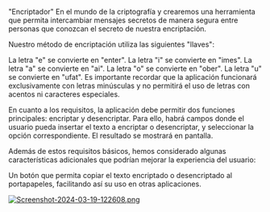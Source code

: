 "Encriptador" 
En el mundo de la criptografía y crearemos una herramienta que permita intercambiar mensajes secretos de manera segura entre personas que conozcan el secreto de nuestra encriptación.

Nuestro método de encriptación utiliza las siguientes "llaves":

La letra "e" se convierte en "enter".
La letra "i" se convierte en "imes".
La letra "a" se convierte en "ai".
La letra "o" se convierte en "ober".
La letra "u" se convierte en "ufat".
Es importante recordar que la aplicación funcionará exclusivamente con letras minúsculas y no permitirá el uso de letras con acentos ni caracteres especiales.

En cuanto a los requisitos, la aplicación debe permitir dos funciones principales: encriptar y desencriptar. Para ello, habrá campos donde el usuario pueda insertar el texto a encriptar o desencriptar, y seleccionar la opción correspondiente. El resultado se mostrará en pantalla.

Además de estos requisitos básicos, hemos considerado algunas características adicionales que podrían mejorar la experiencia del usuario:

Un botón que permita copiar el texto encriptado o desencriptado al portapapeles, facilitando así su uso en otras aplicaciones.

[![Screenshot-2024-03-19-122608.png](https://i.postimg.cc/PfF4sZpv/Screenshot-2024-03-19-122608.png)](https://postimg.cc/w3LJD1k9)
